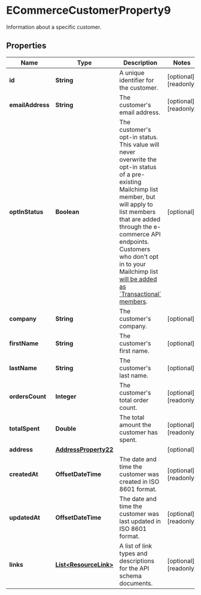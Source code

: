 

# ECommerceCustomerProperty9

Information about a specific customer.

## Properties

| Name | Type | Description | Notes |
|------------ | ------------- | ------------- | -------------|
|**id** | **String** | A unique identifier for the customer. |  [optional] [readonly] |
|**emailAddress** | **String** | The customer&#39;s email address. |  [optional] [readonly] |
|**optInStatus** | **Boolean** | The customer&#39;s opt-in status. This value will never overwrite the opt-in status of a pre-existing Mailchimp list member, but will apply to list members that are added through the e-commerce API endpoints. Customers who don&#39;t opt in to your Mailchimp list [will be added as &#x60;Transactional&#x60; members](https://mailchimp.com/developer/marketing/docs/e-commerce/#customers). |  [optional] |
|**company** | **String** | The customer&#39;s company. |  [optional] |
|**firstName** | **String** | The customer&#39;s first name. |  [optional] |
|**lastName** | **String** | The customer&#39;s last name. |  [optional] |
|**ordersCount** | **Integer** | The customer&#39;s total order count. |  [optional] [readonly] |
|**totalSpent** | **Double** | The total amount the customer has spent. |  [optional] [readonly] |
|**address** | [**AddressProperty22**](AddressProperty22.md) |  |  [optional] |
|**createdAt** | **OffsetDateTime** | The date and time the customer was created in ISO 8601 format. |  [optional] [readonly] |
|**updatedAt** | **OffsetDateTime** | The date and time the customer was last updated in ISO 8601 format. |  [optional] [readonly] |
|**links** | [**List&lt;ResourceLink&gt;**](ResourceLink.md) | A list of link types and descriptions for the API schema documents. |  [optional] [readonly] |



